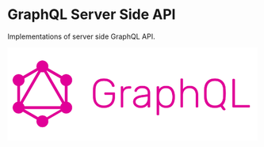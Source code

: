 # GraphQL Server Side API
Implementations of server side GraphQL API.

![graphql-logo](./graphql-logo.png)
